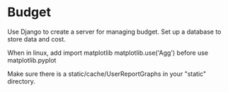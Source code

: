 # Budget
Use Django to create a server for managing budget.
Set up a database to store data and cost. 

 When in linux, add 
    import matplotlib
    matplotlib.use('Agg')
 before use matplotlib.pyplot

Make sure there is a static/cache/UserReportGraphs in your "static" directory.
